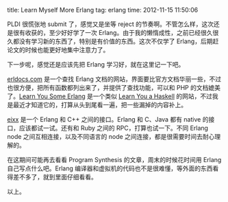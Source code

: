 title: Learn Myself More Erlang
tag: erlang
time: 2012-11-15 11:50:06

PLDI 很慌张地 submit 了，感觉又是坐等 reject 的节奏啊。不管怎么样，这次还是很有收获的，至少好好学了一次 Erlang。由于我的懒惰成性，之前已经很久很久都没有学习新的东西了，特别是有价值的东西。这次不仅学了 Erlang，后期赶论文的时候也能更好地集中注意力了。

下一步呢，感觉还是应该先把 Erlang 学习好，就在这里记一下吧。

[erldocs.com](http://erldocs.com/) 是一个查找 Erlang 文档的网站，界面要比官方文档华丽一些，不过也很方便，把所有函数都列出来了，并提供了查找功能，可以和 PHP 的文档媲美了。[Learn You Some Erlang](http://learnyousomeerlang.com/) 是一个类似 [Learn You a Haskell](http://learnyouahaskell.com/) 的网站，不过我是最近才知道它的，打算从头到尾看一遍，把一些漏掉的内容补上。

[eixx](https://github.com/saleyn/eixx) 是一个 Erlang 和 C++ 之间的接口。Erlang 和 C、Java 都有 native 的接口，应该都试一试。还有和 Ruby 之间的 RPC，打算也试一下。不同 Erlang node 之间互相连接，以及不同语言的 node 之间连接，都是很需要时间去耐心理解的。

在这期间可能再去看看 Program Synthesis 的文章，周末的时候花时间用 Erlang 自己写点什么吧。Erlang 编译器和虚拟机的代码也不是很难懂，等外面的东西看得差不多了，就到里面仔细看看。

以上。

